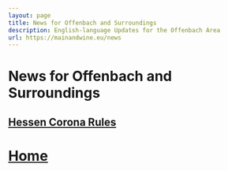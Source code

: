 ```yaml
---
layout: page
title: News for Offenbach and Surroundings
description: English-language Updates for the Offenbach Area
url: https://mainandwine.eu/news
---
```


# News for Offenbach and Surroundings

## [Hessen Corona Rules](https://mainandwine.eu/corona_index)

# [Home](https://mainandwine.eu)
